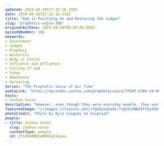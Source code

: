 ```yaml
---
updated: 2019-08-26T17:22:16.339Z
date: 2019-08-26T17:22:16.339Z
title: "God is Purifying Us and Restoring the Judges"
slug: "prophetic-voice-386"
originalAirDate: 2019-08-24T00:00:00.000Z
episodeNumber: 386
keywords:
- Government
- Judges
- Prophecy
- Authority
- Body of Christ
- Influence and Affluence
- Calling of God
- Yokes
- Obedience
- Uprooting
Series: "The Prophetic Voice of Our Time"
audioLink: "https://episodes.castos.com/propheticvoice/TPVOT-E386-19-08-24-25-God-is-Purifying-Us-and-Restoring-the-Judges.mp3"
hosts:
- Joshua Sosso
description: "However, even though they were everyday people, they would hear the voice of the Lord and they would act on it. And this is what we have to understand. Who were the judges? They were anybody who would hear the voice of God and act on it. And this is the kind of system that God is leading us to. We’re getting rid of...\nAlso includes prophecy from August 22, 2011 concerning God restoring the judges as in the days of old.\n"
featuredImage: "//images.ctfassets.net/vfgh62eq5a4k/7ng5VsONK4IFfeyE9UvhHF/57a27eab195cc4e8e14778724e8e11b3/kyle-szegedi-JSmc0GmSV1o-unsplash.jpg"
photoCredit: "Photo by Kyle Szegedi on Unsplash"
people:
- title: Joshua Sosso
  slug: joshua-sosso
  contentType: people
  id: 2fn2KHOWEow0K6EqCkaywa
---
```

